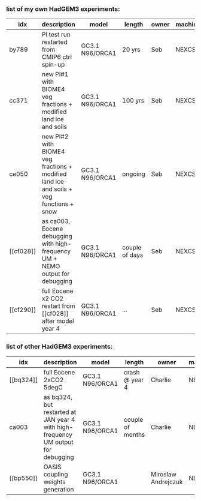 ### list of my own HadGEM3 experiments:

| idx | description | model | length | owner | machine |
| --- | --- | --- | --- | --- |--- |
| by789 | PI test run restarted from CMIP6 ctrl spin-up | GC3.1 N96/ORCA1 | 20 yrs | Seb | NEXCS |         |
| cc371 | new PI#1 with BIOME4 veg fractions + modified land ice and soils | GC3.1 N96/ORCA1 | 100 yrs | Seb | NEXCS |         |
| ce050 | new PI#2 with BIOME4 veg fractions + modified land ice and soils + veg functions + snow | GC3.1 N96/ORCA1 | ongoing| Seb | NEXCS |         |
| [[cf028]] | as ca003, Eocene debugging with high-frequency UM + NEMO output for debugging  | GC3.1 N96/ORCA1 | couple of days | Seb | NEXCS |         |
| [[cf290]] | full Eocene x2 CO2 restart from [[cf028]] after model year 4  | GC3.1 N96/ORCA1 | ... | Seb | NEXCS |         |

### list of other HadGEM3 experiments:

| idx | description | model | length | owner | machine |
| --- | --- | --- | --- | --- |--- |
| [[bq324]] | full Eocene 2xCO2 5degC | GC3.1 N96/ORCA1 | crash @ year 4 | Charlie | NEXCS |         |
| ca003 | as bq324, but restarted at JAN year 4 with high-frequency UM output for debugging  | GC3.1 N96/ORCA1 | couple of months | Charlie | NEXCS |         |
| [[bp550]] | OASIS coupling weights generation | GC3.1 N96/ORCA1 |  | Miroslaw Andrejczuk | NEXCS |         |
